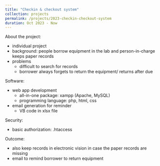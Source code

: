 ```yaml
---
title: "Checkin & checkout system"
collection: projects
permalink: /projects/2023-checkin-checkout-system
duration: Oct 2023 - Now
---
```




About the project:
  - individual project
  - background: people borrow equipment in the lab and person-in-charge keeps paper records
  - problems
    * difficult to search for records
    * borrower always forgets to return the equipment/ returns after due

Software:
  - web app development
    * all-in-one package: xampp (Apache, MySQL)
    * programming language: php, html, css
  - email generation for reminder
    * VB code in xlsx file

Security:
  - basic authorization: .htaccess

Outcome:
  - also keep records in electronic vision in case the paper records are missing
  - email to remind borrower to return equipment
